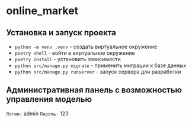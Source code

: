 # online_market

## Установка и запуск проекта

- `python -m venv .venv` - создать виртуальное окружение
- `poetry shell` - войти в виртуальное окружение
- `poetry install` - установить зависимости
- `python src/manage.py migrate` - применить миграции к базе данных
- `python src/manage.py runserver` - запуск сервера для разработки

## Административная панель с возможностью управления моделью
`Логин:` admin
`Пароль:` 123
